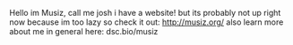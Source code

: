 Hello im Musiz, call me josh
i have a website! but its probably not up right now because im too lazy so check it out: http://musiz.org/
also learn more about me in general here: dsc.bio/musiz

